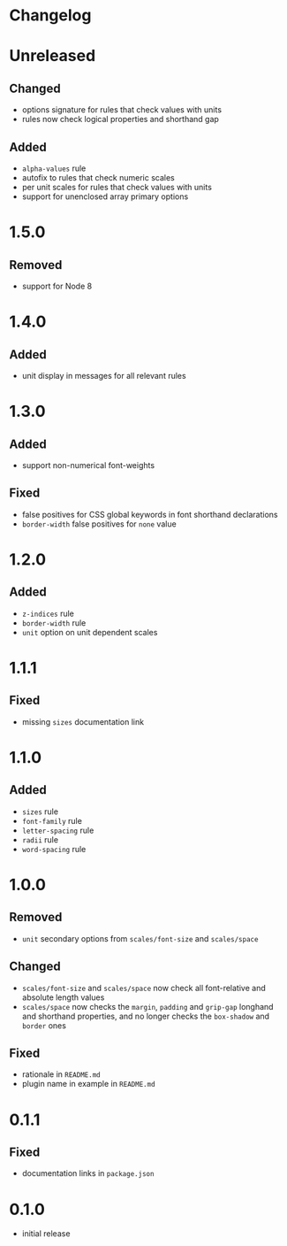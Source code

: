 # Changelog

# Unreleased

## Changed

- options signature for rules that check values with units
- rules now check logical properties and shorthand gap

## Added

- `alpha-values` rule
- autofix to rules that check numeric scales
- per unit scales for rules that check values with units
- support for unenclosed array primary options

# 1.5.0

## Removed

- support for Node 8

# 1.4.0

## Added

- unit display in messages for all relevant rules

# 1.3.0

## Added

- support non-numerical font-weights

## Fixed

- false positives for CSS global keywords in font shorthand declarations
- `border-width` false positives for `none` value

# 1.2.0

## Added

- `z-indices` rule
- `border-width` rule
- `unit` option on unit dependent scales

# 1.1.1

## Fixed

- missing `sizes` documentation link

# 1.1.0

## Added

- `sizes` rule
- `font-family` rule
- `letter-spacing` rule
- `radii` rule
- `word-spacing` rule

# 1.0.0

## Removed

- `unit` secondary options from `scales/font-size` and `scales/space`

## Changed

- `scales/font-size` and `scales/space` now check all font-relative and absolute length values
- `scales/space` now checks the `margin`, `padding` and `grip-gap` longhand and shorthand properties, and no longer checks the `box-shadow` and `border` ones

## Fixed

- rationale in `README.md`
- plugin name in example in `README.md`

# 0.1.1

## Fixed

- documentation links in `package.json`

# 0.1.0

- initial release
